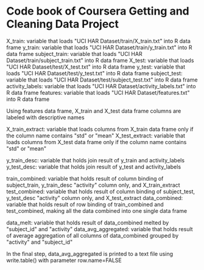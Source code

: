 # Code book of Coursera Getting and Cleaning Data Project

X_train: variable that loads "UCI HAR Dataset/train/X_train.txt" into R data frame
y_train: variable that loads "UCI HAR Dataset/train/y_train.txt" into R data frame
subject_train: variable that loads "UCI HAR Dataset/train/subject_train.txt" into R data frame
X_test: variable that loads "UCI HAR Dataset/test/X_test.txt" into R data frame
y_test: variable that loads "UCI HAR Dataset/test/y_test.txt" into R data frame
subject_test: variable that loads "UCI HAR Dataset/test/subject_test.txt" into R data frame
activity_labels: variable that loads "UCI HAR Dataset/activity_labels.txt" into R data frame
features: variable that loads "UCI HAR Dataset/features.txt" into R data frame

Using features data frame, X_train and X_test data frame columns are labeled with descriptive names

X_train_extract: variable that loads columns from X_train data frame only if the column name contains "std" or "mean" 
X_test_extract: variable that loads columns from X_test data frame only if the column name contains "std" or "mean" 

y_train_desc: variable that holds join result of y_train and activity_labels
y_test_desc: variable that holds join result of y_test and activity_labels

train_combined: variable that holds result of column binding of subject_train, y_train_desc "activity" column only, and X_train_extract
test_combined: variable that holds result of column binding of subject_test, y_test_desc "activity" column only, and X_test_extract
data_combined: variable that holds result of row binding of train_combined and test_combined, making all the data combined into one single data frame

data_melt: variable that holds result of data_combined melted by "subject_id" and "activity"
data_avg_aggregated: variable that holds result of average aggregation of all columns of data_combined grouped by "activity" and "subject_id"

In the final step, data_avg_aggregated is printed to a text file using write.table() with parameter row.name=FALSE 
